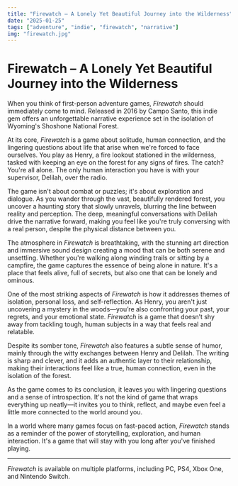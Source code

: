 ```yaml
---
title: "Firewatch – A Lonely Yet Beautiful Journey into the Wilderness"
date: "2025-01-25"
tags: ["adventure", "indie", "firewatch", "narrative"]
img: "firewatch.jpg"
---
```


# Firewatch – A Lonely Yet Beautiful Journey into the Wilderness

When you think of first-person adventure games, *Firewatch* should immediately come to mind. Released in 2016 by Campo Santo, this indie gem offers an unforgettable narrative experience set in the isolation of Wyoming's Shoshone National Forest.

At its core, *Firewatch* is a game about solitude, human connection, and the lingering questions about life that arise when we're forced to face ourselves. You play as Henry, a fire lookout stationed in the wilderness, tasked with keeping an eye on the forest for any signs of fires. The catch? You're all alone. The only human interaction you have is with your supervisor, Delilah, over the radio.

The game isn't about combat or puzzles; it's about exploration and dialogue. As you wander through the vast, beautifully rendered forest, you uncover a haunting story that slowly unravels, blurring the line between reality and perception. The deep, meaningful conversations with Delilah drive the narrative forward, making you feel like you're truly conversing with a real person, despite the physical distance between you.

The atmosphere in *Firewatch* is breathtaking, with the stunning art direction and immersive sound design creating a mood that can be both serene and unsettling. Whether you're walking along winding trails or sitting by a campfire, the game captures the essence of being alone in nature. It's a place that feels alive, full of secrets, but also one that can be lonely and ominous.

One of the most striking aspects of *Firewatch* is how it addresses themes of isolation, personal loss, and self-reflection. As Henry, you aren't just uncovering a mystery in the woods—you’re also confronting your past, your regrets, and your emotional state. *Firewatch* is a game that doesn’t shy away from tackling tough, human subjects in a way that feels real and relatable.

Despite its somber tone, *Firewatch* also features a subtle sense of humor, mainly through the witty exchanges between Henry and Delilah. The writing is sharp and clever, and it adds an authentic layer to their relationship, making their interactions feel like a true, human connection, even in the isolation of the forest.

As the game comes to its conclusion, it leaves you with lingering questions and a sense of introspection. It's not the kind of game that wraps everything up neatly—it invites you to think, reflect, and maybe even feel a little more connected to the world around you.

In a world where many games focus on fast-paced action, *Firewatch* stands as a reminder of the power of storytelling, exploration, and human interaction. It's a game that will stay with you long after you've finished playing.

---

*Firewatch* is available on multiple platforms, including PC, PS4, Xbox One, and Nintendo Switch.

